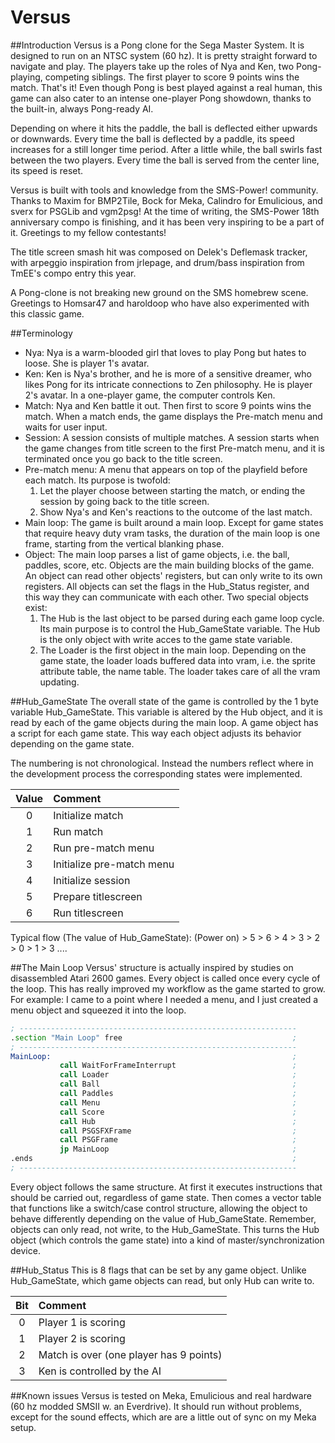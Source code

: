 # Versus

##Introduction
Versus is a Pong clone for the Sega Master System. It is designed to run on an
NTSC system (60 hz). It is pretty straight forward to navigate and play. The
players take up the roles of Nya and Ken, two Pong-playing, competing siblings.
The first player to score 9 points wins the match. That's it! Even though Pong
is best played against a real human, this game can also cater to an intense
one-player Pong showdown, thanks to the built-in, always Pong-ready AI.

Depending on where it hits the paddle, the ball is deflected either upwards or
downwards. Every time the ball is deflected by a paddle, its speed increases 
for a still longer time period. After a little while, the ball swirls fast 
between the two players. Every time the ball is served from the center line,
its speed is reset.

Versus is built with tools and knowledge from the SMS-Power! community. Thanks
to Maxim for BMP2Tile, Bock for Meka, Calindro for Emulicious, and sverx for
PSGLib and vgm2psg! At the time of writing, the SMS-Power 18th anniversary
compo is finishing, and it has been very inspiring to be a part of it.
Greetings to my fellow contestants!

The title screen smash hit was composed on Delek's Deflemask tracker, with
arpeggio inspiration from jrlepage, and drum/bass inspiration from TmEE's
compo entry this year.

A Pong-clone is not breaking new ground on the SMS homebrew scene. Greetings 
to Homsar47 and haroldoop who have also experimented with this classic game.

##Terminology
- Nya: Nya is a warm-blooded girl that loves to play Pong but hates to loose.
  She is player 1's avatar.
- Ken: Ken is Nya's brother, and he is more of a sensitive dreamer, who likes
  Pong for its intricate connections to Zen philosophy. He is player 2's avatar.
  In a one-player game, the computer controls Ken.
- Match: Nya and Ken battle it out. Then first to score 9 points wins the
  match.  When a match ends, the game displays the Pre-match menu and waits for
  user input.
- Session: A session consists of multiple matches. A session starts when the
  game changes from title screen to the first Pre-match menu, and it is
  terminated once you go back to the title screen.
- Pre-match menu: A menu that appears on top of the playfield before each
  match. Its purpose is twofold:
    1. Let the player choose between starting the match, or ending the session
    by going back to the title screen.
    2. Show Nya's and Ken's reactions to the outcome of the last match.
- Main loop: The game is built around a main loop. Except for game states that
  require heavy duty vram tasks, the duration of the main loop is one frame,
  starting from the vertical blanking phase.
- Object: The main loop parses a list of game objects, i.e. the ball, paddles,
  score, etc. Objects are the main building blocks of the game. An object can
  read other objects' registers, but can only write to its own registers. All
  objects can set the flags in the Hub_Status register, and this way they can
  communicate with each other. Two special objects exist:
    1. The Hub is the last object to be parsed during each game loop cycle.
    Its main purpose is to control the Hub_GameState variable. The Hub is the
    only object with write acces to the game state variable.
    2. The Loader is the first object in the main loop. Depending on the
    game state, the loader loads buffered data into vram, i.e. the sprite
    attribute table, the name table. The loader takes care of all the vram
    updating.

##Hub_GameState
The overall state of the game is controlled by the 1 byte variable
Hub_GameState. This variable is altered by the Hub object, and it is read by
each of the game objects during the main loop. A game object has a script for
each game state. This way each object adjusts its behavior depending on the
game state.

The numbering is not chronological. Instead the numbers reflect where in the
development process the corresponding states were implemented.

| Value | Comment                                                              |
| :---: | :------------------------------------------------------------------- |
| 0     | Initialize match                                                     |
| 1     | Run match                                                            |
| 2     | Run pre-match menu                                                   |
| 3     | Initialize pre-match menu                                            |
| 4     | Initialize session                                                   |
| 5     | Prepare titlescreen                                                  |
| 6     | Run titlescreen                                                      |

Typical flow (The value of Hub_GameState):
(Power on) > 5 > 6 > 4 > 3 > 2 > 0 > 1 > 3 ....

##The Main Loop
Versus' structure is actually inspired by studies on disassembled Atari 2600
games. Every object is called once every cycle of the loop. This has really 
improved my workflow as the game started to grow. For example: I came to a 
point where I needed a menu, and I just created a menu object and squeezed it
into the loop.
```asm
; --------------------------------------------------------------
.section "Main Loop" free                                      ;
; --------------------------------------------------------------
MainLoop:                                                      ;
           call WaitForFrameInterrupt                          ;
           call Loader                                         ;
           call Ball                                           ;
           call Paddles                                        ;
           call Menu                                           ;
           call Score                                          ;
           call Hub                                            ;                                                               ;
           call PSGSFXFrame                                    ;
           call PSGFrame                                       ;
           jp MainLoop                                         ;
.ends                                                          ;
; --------------------------------------------------------------
```
Every object follows the same structure. At first it executes instructions
that should be carried out, regardless of game state. Then comes a vector 
table that functions like a switch/case control structure, allowing the object
to behave differently depending on the value of Hub_GameState. Remember,
objects can only read, not write, to the Hub_GameState. This turns the Hub
object (which controls the game state) into a kind of master/synchronization 
device.

##Hub_Status
This is 8 flags that can be set by any game object. Unlike Hub_GameState,
which game objects can read, but only Hub can write to.

| Bit   | Comment                                                              |
| :---: | :------------------------------------------------------------------- |
| 0     | Player 1 is scoring                                                  |
| 1     | Player 2 is scoring                                                  |
| 2     | Match is over (one player has 9 points)                              |
| 3     | Ken is controlled by the AI                                          |


##Known issues
Versus is tested on Meka, Emulicious and real hardware (60 hz modded SMSII w.
an Everdrive). It should run without problems, except for the sound effects,
which are are a little out of sync on my Meka setup.
